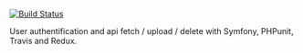 [![Build Status](https://travis-ci.com/ProjetAlpha/Symfony-Redux-Api.svg?branch=master)](https://travis-ci.com/ProjetAlpha/Symfony-Redux-Api)

User authentification and api fetch / upload / delete with Symfony, PHPunit, Travis and Redux.
